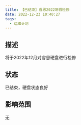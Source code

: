 ```yaml
---
title: 【已结束】睿思2022寒假检修
date: 2022-12-23 10:40:27
tags:
  - 运维计划
---
```

## 描述

将于2022年12月对睿思硬盘进行检修

## 状态

已结束，硬盘状态良好

## 影响范围

无